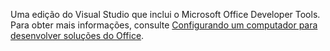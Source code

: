   Uma edição do Visual Studio que inclui o Microsoft Office Developer Tools. Para obter mais informações, consulte [Configurando um computador para desenvolver soluções do Office](../../vsto/configuring-a-computer-to-develop-office-solutions.md).

  